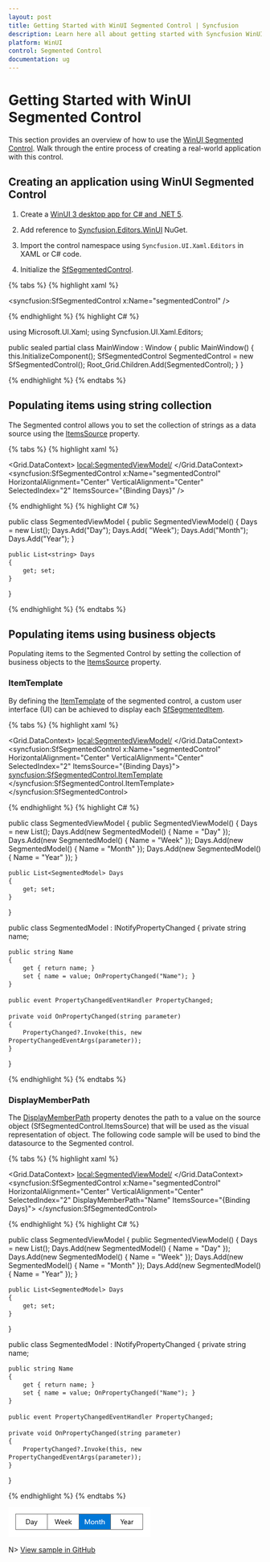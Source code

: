 ```yaml
---
layout: post
title: Getting Started with WinUI Segmented Control | Syncfusion
description: Learn here all about getting started with Syncfusion WinUI Segmented Control (SfSegmentedControl), its elements, and more.
platform: WinUI
control: Segmented Control
documentation: ug
---
```


# Getting Started with WinUI Segmented Control

This section provides an overview of how to use the [WinUI Segmented Control](https://www.syncfusion.com/winui-controls/segmented-control). Walk through the entire process of creating a real-world application with this control.

## Creating an application using WinUI Segmented Control

1. Create a [WinUI 3 desktop app for C# and .NET 5](https://docs.microsoft.com/en-us/windows/apps/winui/winui3/get-started-winui3-for-desktop).

2. Add reference to [Syncfusion.Editors.WinUI](https://www.nuget.org/packages/Syncfusion.Editors.WinUI) NuGet. 

3. Import the control namespace using `Syncfusion.UI.Xaml.Editors` in XAML or C# code.

4. Initialize the [SfSegmentedControl](https://help.syncfusion.com/cr/winui/Syncfusion.UI.Xaml.Editors.SfSegmentedControl.html).


{% tabs %}
{% highlight xaml %}

<Window
    x:Class="GettingStarted.MainWindow"
    xmlns="http://schemas.microsoft.com/winfx/2006/xaml/presentation"
    xmlns:x="http://schemas.microsoft.com/winfx/2006/xaml"
    xmlns:local="using:GettingStarted"
    xmlns:d="http://schemas.microsoft.com/expression/blend/2008"
    xmlns:mc="http://schemas.openxmlformats.org/markup-compatibility/2006" 
    xmlns:syncfusion="using:Syncfusion.UI.Xaml.Editors" 
    mc:Ignorable="d">
    <Grid x:Name="Root_Grid">
        <syncfusion:SfSegmentedControl x:Name="segmentedControl" />
    </Grid>
</Window>

{% endhighlight %}
{% highlight C# %} 

using Microsoft.UI.Xaml;
using Syncfusion.UI.Xaml.Editors;

public sealed partial class MainWindow : Window
{
    public MainWindow()
    {
        this.InitializeComponent();
        SfSegmentedControl SegmentedControl = new SfSegmentedControl();
        Root_Grid.Children.Add(SegmentedControl);
    }
}

{% endhighlight %}
{% endtabs %} 

## Populating items using string collection

The Segmented control allows you to set the collection of strings as a data source using the [ItemsSource](https://help.syncfusion.com/cr/winui/Syncfusion.UI.Xaml.Editors.SfSegmentedControl.html#Syncfusion_UI_Xaml_Editors_SfSegmentedControl_ItemsSource) property.

{% tabs %}
{% highlight xaml %}

<Window
    x:Class="GettingStarted.MainWindow"
    xmlns="http://schemas.microsoft.com/winfx/2006/xaml/presentation"
    xmlns:x="http://schemas.microsoft.com/winfx/2006/xaml"
    xmlns:local="using:GettingStarted"
    xmlns:d="http://schemas.microsoft.com/expression/blend/2008"
    xmlns:mc="http://schemas.openxmlformats.org/markup-compatibility/2006" 
    xmlns:syncfusion="using:Syncfusion.UI.Xaml.Editors" 
    mc:Ignorable="d">
    <Grid>
        <Grid.DataContext>
            <local:SegmentedViewModel/>
        </Grid.DataContext>
        <syncfusion:SfSegmentedControl x:Name="segmentedControl"
                                    HorizontalAlignment="Center"
                                    VerticalAlignment="Center"
                                    SelectedIndex="2"
                                    ItemsSource="{Binding Days}" />
    </Grid>
</Window>

{% endhighlight %}
{% highlight C# %}

public class SegmentedViewModel
{
    public SegmentedViewModel()
    {
        Days = new List<string>();
        Days.Add("Day");
        Days.Add( "Week");
        Days.Add("Month");
        Days.Add("Year");
    }

    public List<string> Days
    {
        get; set;
    }
}

{% endhighlight %}
{% endtabs %} 

## Populating items using business objects

Populating items to the Segmented Control by setting the collection of business objects to the [ItemsSource](https://help.syncfusion.com/cr/winui/Syncfusion.UI.Xaml.Editors.SfSegmentedControl.html#Syncfusion_UI_Xaml_Editors_SfSegmentedControl_ItemsSource) property.

### ItemTemplate

By defining the [ItemTemplate](https://help.syncfusion.com/cr/winui/Syncfusion.UI.Xaml.Editors.SfSegmentedControl.html#Syncfusion_UI_Xaml_Editors_SfSegmentedControl_ItemTemplate) of the segmented control, a custom user interface (UI) can be achieved to display each [SfSegmentedItem](https://help.syncfusion.com/cr/winui/Syncfusion.UI.Xaml.Editors.SfSegmentedItem.html).

{% tabs %}
{% highlight xaml %}

<Window
    x:Class="GettingStarted.MainWindow"
    xmlns="http://schemas.microsoft.com/winfx/2006/xaml/presentation"
    xmlns:x="http://schemas.microsoft.com/winfx/2006/xaml"
    xmlns:local="using:GettingStarted"
    xmlns:d="http://schemas.microsoft.com/expression/blend/2008"
    xmlns:mc="http://schemas.openxmlformats.org/markup-compatibility/2006" 
    xmlns:syncfusion="using:Syncfusion.UI.Xaml.Editors" 
    mc:Ignorable="d">
    <Grid>
        <Grid.DataContext>
            <local:SegmentedViewModel/>
        </Grid.DataContext>
        <syncfusion:SfSegmentedControl x:Name="segmentedControl"
                                    HorizontalAlignment="Center"
                                    VerticalAlignment="Center"
                                    SelectedIndex="2"
                                    ItemsSource="{Binding Days}">
            <syncfusion:SfSegmentedControl.ItemTemplate>
                <DataTemplate>
                    <Grid>
                        <TextBlock Text="{Binding Name}"
                                   HorizontalAlignment="Center"
                                   VerticalAlignment="Center"/>
                    </Grid>
                </DataTemplate>
            </syncfusion:SfSegmentedControl.ItemTemplate>
        </syncfusion:SfSegmentedControl>
    </Grid>
</Window>

{% endhighlight %}
{% highlight C# %} 

public class SegmentedViewModel
{
    public SegmentedViewModel()
    {
        Days = new List<SegmentedModel>();
        Days.Add(new SegmentedModel() { Name = "Day" });
        Days.Add(new SegmentedModel() { Name = "Week" });
        Days.Add(new SegmentedModel() { Name = "Month" });
        Days.Add(new SegmentedModel() { Name = "Year" });
    }

    public List<SegmentedModel> Days
    {
        get; set;
    }
}

public class SegmentedModel : INotifyPropertyChanged
{
    private string name;

    public string Name
    {
        get { return name; }
        set { name = value; OnPropertyChanged("Name"); }
    }

    public event PropertyChangedEventHandler PropertyChanged;

    private void OnPropertyChanged(string parameter)
    {
        PropertyChanged?.Invoke(this, new PropertyChangedEventArgs(parameter));
    }
}

{% endhighlight %}
{% endtabs %} 

### DisplayMemberPath

The [DisplayMemberPath](https://help.syncfusion.com/cr/winui/Syncfusion.UI.Xaml.Editors.SfSegmentedControl.html#Syncfusion_UI_Xaml_Editors_SfSegmentedControl_DisplayMemberPath) property denotes the path to a value on the source object (SfSegmentedControl.ItemsSource) that will be used as the visual representation of object. The following code sample will be used to bind the datasource to the Segmented control.

{% tabs %}
{% highlight xaml %}

<Window
    x:Class="GettingStarted.MainWindow"
    xmlns="http://schemas.microsoft.com/winfx/2006/xaml/presentation"
    xmlns:x="http://schemas.microsoft.com/winfx/2006/xaml"
    xmlns:local="using:GettingStarted"
    xmlns:d="http://schemas.microsoft.com/expression/blend/2008"
    xmlns:mc="http://schemas.openxmlformats.org/markup-compatibility/2006" 
    xmlns:syncfusion="using:Syncfusion.UI.Xaml.Editors" 
    mc:Ignorable="d">
    <Grid>
        <Grid.DataContext>
            <local:SegmentedViewModel/>
        </Grid.DataContext>
        <syncfusion:SfSegmentedControl x:Name="segmentedControl"
                                    HorizontalAlignment="Center"
                                    VerticalAlignment="Center"
                                    SelectedIndex="2"
                                    DisplayMemberPath="Name"
                                    ItemsSource="{Binding Days}">
        </syncfusion:SfSegmentedControl>
    </Grid>
</Window>

{% endhighlight %}
{% highlight C# %} 

public class SegmentedViewModel
{
    public SegmentedViewModel()
    {
        Days = new List<SegmentedModel>();
        Days.Add(new SegmentedModel() { Name = "Day" });
        Days.Add(new SegmentedModel() { Name = "Week" });
        Days.Add(new SegmentedModel() { Name = "Month" });
        Days.Add(new SegmentedModel() { Name = "Year" });
    }

    public List<SegmentedModel> Days
    {
        get; set;
    }
}

public class SegmentedModel : INotifyPropertyChanged
{
    private string name;

    public string Name
    {
        get { return name; }
        set { name = value; OnPropertyChanged("Name"); }
    }

    public event PropertyChangedEventHandler PropertyChanged;

    private void OnPropertyChanged(string parameter)
    {
        PropertyChanged?.Invoke(this, new PropertyChangedEventArgs(parameter));
    }
}

{% endhighlight %}
{% endtabs %} 

![WinUI Segmented Control getting started image](Getting_Started_Images/winui-segmented-control-getting-started.png)

N> [View sample in GitHub](https://github.com/SyncfusionExamples/syncfusion-winui-segmentedcontrol-examples/tree/main/Samples/Getting-Started)


